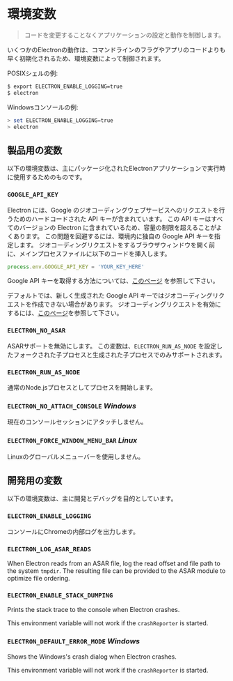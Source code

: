 # 環境変数

> コードを変更することなくアプリケーションの設定と動作を制御します。

いくつかのElectronの動作は、コマンドラインのフラグやアプリのコードよりも早く初期化されるため、環境変数によって制御されます。

POSIXシェルの例:

```bash
$ export ELECTRON_ENABLE_LOGGING=true
$ electron
```

Windowsコンソールの例:

```powershell
> set ELECTRON_ENABLE_LOGGING=true
> electron
```

## 製品用の変数

以下の環境変数は、主にパッケージ化されたElectronアプリケーションで実行時に使用するためのものです。

### `GOOGLE_API_KEY`

Electron には、Google のジオコーディングウェブサービスへのリクエストを行うためのハードコードされた API キーが含まれています。 この API キーはすべてのバージョンの Electron に含まれているため、容量の制限を超えることがよくあります。 この問題を回避するには、環境内に独自の Google API キーを指定します。 ジオコーディングリクエストをするブラウザウィンドウを開く前に、メインプロセスファイルに以下のコードを挿入します。

```javascript
process.env.GOOGLE_API_KEY = 'YOUR_KEY_HERE'
```

Google API キーを取得する方法については、[このページ](https://www.chromium.org/developers/how-tos/api-keys) を参照して下さい。

デフォルトでは、新しく生成された Google API キーではジオコーディングリクエストを作成できない場合があります。 ジオコーディングリクエストを有効にするには、[このページ](https://console.developers.google.com/apis/api/geolocation/overview)を参照して下さい。

### `ELECTRON_NO_ASAR`

ASARサポートを無効にします。 この変数は、`ELECTRON_RUN_AS_NODE` を設定したフォークされた子プロセスと生成された子プロセスでのみサポートされます。

### `ELECTRON_RUN_AS_NODE`

通常のNode.jsプロセスとしてプロセスを開始します。

### `ELECTRON_NO_ATTACH_CONSOLE` *Windows*

現在のコンソールセッションにアタッチしません。

### `ELECTRON_FORCE_WINDOW_MENU_BAR` *Linux*

Linuxのグローバルメニューバーを使用しません。

## 開発用の変数

以下の環境変数は、主に開発とデバッグを目的としています。

### `ELECTRON_ENABLE_LOGGING`

コンソールにChromeの内部ログを出力します。

### `ELECTRON_LOG_ASAR_READS`

When Electron reads from an ASAR file, log the read offset and file path to the system `tmpdir`. The resulting file can be provided to the ASAR module to optimize file ordering.

### `ELECTRON_ENABLE_STACK_DUMPING`

Prints the stack trace to the console when Electron crashes.

This environment variable will not work if the `crashReporter` is started.

### `ELECTRON_DEFAULT_ERROR_MODE` *Windows*

Shows the Windows's crash dialog when Electron crashes.

This environment variable will not work if the `crashReporter` is started.